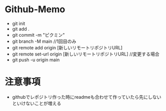 # Github-Memo
- git init
- git add .
- git commit -m "ピクミン"
- git branch -M main //1回目のみ
- git remote add origin [新しいリモートリポジトリURL]
- git remote set-url origin [新しいリモートリポジトリURL] //変更する場合
- git push -u origin main

# 注意事項
- githubでレポジトリ作った時にreadmeも合わせて作っていたら先にしないといけないことが増える
